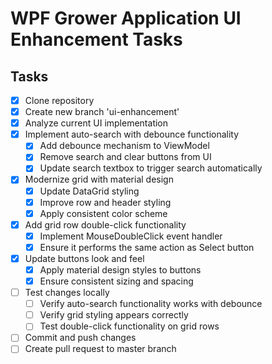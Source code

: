 # WPF Grower Application UI Enhancement Tasks

## Tasks
- [x] Clone repository
- [x] Create new branch 'ui-enhancement'
- [x] Analyze current UI implementation
- [x] Implement auto-search with debounce functionality
  - [x] Add debounce mechanism to ViewModel
  - [x] Remove search and clear buttons from UI
  - [x] Update search textbox to trigger search automatically
- [x] Modernize grid with material design
  - [x] Update DataGrid styling
  - [x] Improve row and header styling
  - [x] Apply consistent color scheme
- [x] Add grid row double-click functionality
  - [x] Implement MouseDoubleClick event handler
  - [x] Ensure it performs the same action as Select button
- [x] Update buttons look and feel
  - [x] Apply material design styles to buttons
  - [x] Ensure consistent sizing and spacing
- [ ] Test changes locally
  - [ ] Verify auto-search functionality works with debounce
  - [ ] Verify grid styling appears correctly
  - [ ] Test double-click functionality on grid rows
- [ ] Commit and push changes
- [ ] Create pull request to master branch
